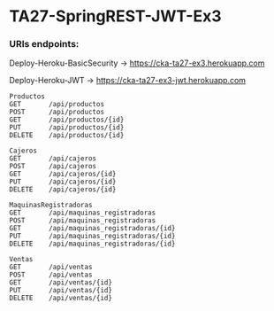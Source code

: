 # TA27-SpringREST-JWT-Ex3
### URIs endpoints: 

Deploy-Heroku-BasicSecurity -> https://cka-ta27-ex3.herokuapp.com

Deploy-Heroku-JWT -> https://cka-ta27-ex3-jwt.herokuapp.com

```
Productos
GET       /api/productos
POST      /api/productos
GET       /api/productos/{id}
PUT       /api/productos/{id}
DELETE    /api/productos/{id}

Cajeros
GET       /api/cajeros
POST      /api/cajeros
GET       /api/cajeros/{id}
PUT       /api/cajeros/{id}
DELETE    /api/cajeros/{id}

MaquinasRegistradoras
GET       /api/maquinas_registradoras
POST      /api/maquinas_registradoras
GET       /api/maquinas_registradoras/{id}
PUT       /api/maquinas_registradoras/{id}
DELETE    /api/maquinas_registradoras/{id}

Ventas
GET       /api/ventas
POST      /api/ventas
GET       /api/ventas/{id}
PUT       /api/ventas/{id}
DELETE    /api/ventas/{id}

```
